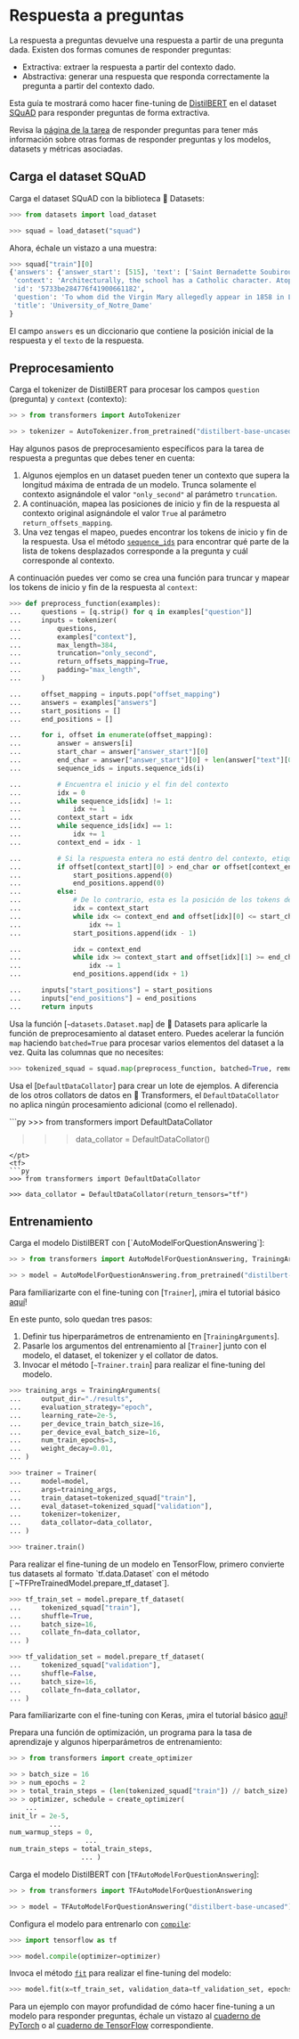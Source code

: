 <!--Copyright 2022 The HuggingFace Team. All rights reserved.

Licensed under the Apache License, Version 2.0 (the "License"); you may not use this file except in compliance with
the License. You may obtain a copy of the License at

http://www.apache.org/licenses/LICENSE-2.0

Unless required by applicable law or agreed to in writing, software distributed under the License is distributed on
an "AS IS" BASIS, WITHOUT WARRANTIES OR CONDITIONS OF ANY KIND, either express or implied. See the License for the
specific language governing permissions and limitations under the License.

⚠️ Note that this file is in Markdown but contain specific syntax for our doc-builder (similar to MDX) that may not be
rendered properly in your Markdown viewer.

-->

# Respuesta a preguntas

<Youtube id="ajPx5LwJD-I"/>

La respuesta a preguntas devuelve una respuesta a partir de una pregunta dada. Existen dos formas comunes de responder preguntas:

- Extractiva: extraer la respuesta a partir del contexto dado.
- Abstractiva: generar una respuesta que responda correctamente la pregunta a partir del contexto dado.

Esta guía te mostrará como hacer fine-tuning de [DistilBERT](https://huggingface.co/distilbert-base-uncased) en el dataset [SQuAD](https://huggingface.co/datasets/squad) para responder preguntas de forma extractiva.

<Tip>

Revisa la [página de la tarea](https://huggingface.co/tasks/question-answering) de responder preguntas para tener más información sobre otras formas de responder preguntas y los modelos, datasets y métricas asociadas.

</Tip>

## Carga el dataset SQuAD

Carga el dataset SQuAD con la biblioteca 🤗 Datasets:

```py
>>> from datasets import load_dataset

>>> squad = load_dataset("squad")
```

Ahora, échale un vistazo a una muestra:

```py
>>> squad["train"][0]
{'answers': {'answer_start': [515], 'text': ['Saint Bernadette Soubirous']},
 'context': 'Architecturally, the school has a Catholic character. Atop the Main Building\'s gold dome is a golden statue of the Virgin Mary. Immediately in front of the Main Building and facing it, is a copper statue of Christ with arms upraised with the legend "Venite Ad Me Omnes". Next to the Main Building is the Basilica of the Sacred Heart. Immediately behind the basilica is the Grotto, a Marian place of prayer and reflection. It is a replica of the grotto at Lourdes, France where the Virgin Mary reputedly appeared to Saint Bernadette Soubirous in 1858. At the end of the main drive (and in a direct line that connects through 3 statues and the Gold Dome), is a simple, modern stone statue of Mary.',
 'id': '5733be284776f41900661182',
 'question': 'To whom did the Virgin Mary allegedly appear in 1858 in Lourdes France?',
 'title': 'University_of_Notre_Dame'
}
```

El campo `answers` es un diccionario que contiene la posición inicial de la respuesta y el `texto` de la respuesta.

## Preprocesamiento

<Youtube id="qgaM0weJHpA"/>

Carga el tokenizer de DistilBERT para procesar los campos `question` (pregunta) y `context` (contexto):

```py
>> > from transformers import AutoTokenizer

>> > tokenizer = AutoTokenizer.from_pretrained("distilbert-base-uncased")
```

Hay algunos pasos de preprocesamiento específicos para la tarea de respuesta a preguntas que debes tener en cuenta:

1. Algunos ejemplos en un dataset pueden tener un contexto que supera la longitud máxima de entrada de un modelo. Trunca solamente el contexto asignándole el valor `"only_second"` al parámetro `truncation`.
2. A continuación, mapea las posiciones de inicio y fin de la respuesta al contexto original asignándole el valor `True` al parámetro `return_offsets_mapping`.
3. Una vez tengas el mapeo, puedes encontrar los tokens de inicio y fin de la respuesta. Usa el método [`sequence_ids`](https://huggingface.co/docs/tokenizers/python/latest/api/reference.html#tokenizers.Encoding.sequence_ids)
para encontrar qué parte de la lista de tokens desplazados corresponde a la pregunta y cuál corresponde al contexto.

A continuación puedes ver como se crea una función para truncar y mapear los tokens de inicio y fin de la respuesta al `context`:

```py
>>> def preprocess_function(examples):
...     questions = [q.strip() for q in examples["question"]]
...     inputs = tokenizer(
...         questions,
...         examples["context"],
...         max_length=384,
...         truncation="only_second",
...         return_offsets_mapping=True,
...         padding="max_length",
...     )

...     offset_mapping = inputs.pop("offset_mapping")
...     answers = examples["answers"]
...     start_positions = []
...     end_positions = []

...     for i, offset in enumerate(offset_mapping):
...         answer = answers[i]
...         start_char = answer["answer_start"][0]
...         end_char = answer["answer_start"][0] + len(answer["text"][0])
...         sequence_ids = inputs.sequence_ids(i)

...         # Encuentra el inicio y el fin del contexto
...         idx = 0
...         while sequence_ids[idx] != 1:
...             idx += 1
...         context_start = idx
...         while sequence_ids[idx] == 1:
...             idx += 1
...         context_end = idx - 1

...         # Si la respuesta entera no está dentro del contexto, etiquétala como (0, 0)
...         if offset[context_start][0] > end_char or offset[context_end][1] < start_char:
...             start_positions.append(0)
...             end_positions.append(0)
...         else:
...             # De lo contrario, esta es la posición de los tokens de inicio y fin
...             idx = context_start
...             while idx <= context_end and offset[idx][0] <= start_char:
...                 idx += 1
...             start_positions.append(idx - 1)

...             idx = context_end
...             while idx >= context_start and offset[idx][1] >= end_char:
...                 idx -= 1
...             end_positions.append(idx + 1)

...     inputs["start_positions"] = start_positions
...     inputs["end_positions"] = end_positions
...     return inputs
```

Usa la función [`~datasets.Dataset.map`] de 🤗 Datasets para aplicarle la función de preprocesamiento al dataset entero. Puedes acelerar la función `map` haciendo `batched=True` para procesar varios elementos del dataset a la vez.
Quita las columnas que no necesites:

```py
>>> tokenized_squad = squad.map(preprocess_function, batched=True, remove_columns=squad["train"].column_names)
```

Usa el [`DefaultDataCollator`] para crear un lote de ejemplos. A diferencia de los otros collators de datos en 🤗 Transformers, el `DefaultDataCollator` no aplica ningún procesamiento adicional (como el rellenado).

<frameworkcontent>
<pt>
```py
>>> from transformers import DefaultDataCollator

>>> data_collator = DefaultDataCollator()
```
</pt>
<tf>
```py
>>> from transformers import DefaultDataCollator

>>> data_collator = DefaultDataCollator(return_tensors="tf")
```
</tf>
</frameworkcontent>

## Entrenamiento

<frameworkcontent>
<pt>
Carga el modelo DistilBERT con [`AutoModelForQuestionAnswering`]:

```py
>> > from transformers import AutoModelForQuestionAnswering, TrainingArguments, Trainer

>> > model = AutoModelForQuestionAnswering.from_pretrained("distilbert-base-uncased")
```

<Tip>

Para familiarizarte con el fine-tuning con [`Trainer`], ¡mira el tutorial básico [aquí](../training#finetune-with-trainer)!

</Tip>

En este punto, solo quedan tres pasos:

1. Definir tus hiperparámetros de entrenamiento en [`TrainingArguments`].
2. Pasarle los argumentos del entrenamiento al [`Trainer`] junto con el modelo, el dataset, el tokenizer y el collator de datos.
3. Invocar el método [`~Trainer.train`] para realizar el fine-tuning del modelo.

```py
>>> training_args = TrainingArguments(
...     output_dir="./results",
...     evaluation_strategy="epoch",
...     learning_rate=2e-5,
...     per_device_train_batch_size=16,
...     per_device_eval_batch_size=16,
...     num_train_epochs=3,
...     weight_decay=0.01,
... )

>>> trainer = Trainer(
...     model=model,
...     args=training_args,
...     train_dataset=tokenized_squad["train"],
...     eval_dataset=tokenized_squad["validation"],
...     tokenizer=tokenizer,
...     data_collator=data_collator,
... )

>>> trainer.train()
```
</pt>
<tf>
Para realizar el fine-tuning de un modelo en TensorFlow, primero convierte tus datasets al formato `tf.data.Dataset` con el método [`~TFPreTrainedModel.prepare_tf_dataset`].

```py
>>> tf_train_set = model.prepare_tf_dataset(
...     tokenized_squad["train"],
...     shuffle=True,
...     batch_size=16,
...     collate_fn=data_collator,
... )

>>> tf_validation_set = model.prepare_tf_dataset(
...     tokenized_squad["validation"],
...     shuffle=False,
...     batch_size=16,
...     collate_fn=data_collator,
... )
```

<Tip>

Para familiarizarte con el fine-tuning con Keras, ¡mira el tutorial básico [aquí](training#finetune-with-keras)!

</Tip>

Prepara una función de optimización, un programa para la tasa de aprendizaje y algunos hiperparámetros de entrenamiento:

```py
>> > from transformers import create_optimizer

>> > batch_size = 16
>> > num_epochs = 2
>> > total_train_steps = (len(tokenized_squad["train"]) // batch_size) * num_epochs
>> > optimizer, schedule = create_optimizer(
    ...
init_lr = 2e-5,
          ...
num_warmup_steps = 0,
                   ...
num_train_steps = total_train_steps,
                  ... )
```

Carga el modelo DistilBERT con [`TFAutoModelForQuestionAnswering`]:

```py
>> > from transformers import TFAutoModelForQuestionAnswering

>> > model = TFAutoModelForQuestionAnswering("distilbert-base-uncased")
```

Configura el modelo para entrenarlo con [`compile`](https://keras.io/api/models/model_training_apis/#compile-method):

```py
>>> import tensorflow as tf

>>> model.compile(optimizer=optimizer)
```

Invoca el método [`fit`](https://keras.io/api/models/model_training_apis/#fit-method) para realizar el fine-tuning del modelo:

```py
>>> model.fit(x=tf_train_set, validation_data=tf_validation_set, epochs=3)
```
</tf>
</frameworkcontent>

<Tip>

Para un ejemplo con mayor profundidad de cómo hacer fine-tuning a un modelo para responder preguntas, échale un vistazo al
[cuaderno de PyTorch](https://colab.research.google.com/github/huggingface/notebooks/blob/main/examples/question_answering.ipynb) o al
[cuaderno de TensorFlow](https://colab.research.google.com/github/huggingface/notebooks/blob/main/examples/question_answering-tf.ipynb) correspondiente.

</Tip>
